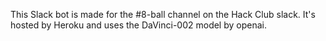 This Slack bot is made for the #8-ball channel on the Hack Club slack. It's hosted by Heroku and uses the DaVinci-002 model by openai. 
